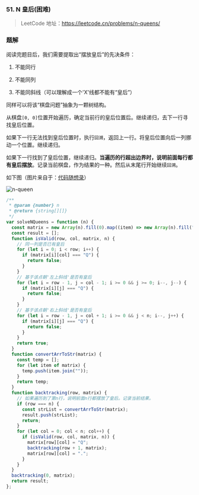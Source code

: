 ### 51. N 皇后(困难)

> LeetCode 地址：https://leetcode.cn/problems/n-queens/

### 题解

阅读完题目后，我们需要提取出“摆放皇后”的先决条件：

1. 不能同行

2. 不能同列

3. 不能同斜线（可以理解成一个'X'线都不能有“皇后”）

同样可以将该“棋盘问题”抽象为一颗树结构。

从棋盘`[0, 0]`位置开始遍历，确定当前行的皇后位置后。继续递归，去下一行寻找皇后位置。

如果下一行无法找到皇后位置时，执行`回溯`，返回上一行。将皇后位置向后一列挪动一个位置。继续递归。

如果下一行找到了皇后位置，继续递归。**当遍历的行超出边界时，说明前面每行都有皇后摆放**。记录当前棋盘，作为结果的一种。然后从末尾行开始继续`回溯`。

如下图（图片来自于：[代码随想录](https://programmercarl.com/0051.N%E7%9A%87%E5%90%8E.html#%E6%80%9D%E8%B7%AF)）

![n-queen](https://raw.githubusercontent.com/kerwin-ly/Blog/master/assets/imgs/algorithm/n-queen.png)

```js
/**
 * @param {number} n
 * @return {string[][]}
 */
var solveNQueens = function (n) {
  const matrix = new Array(n).fill(0).map((item) => new Array(n).fill("."));
  const result = [];
  function isValid(row, col, matrix, n) {
    // 同一列是否已有皇后
    for (let i = 0; i < row; i++) {
      if (matrix[i][col] === "Q") {
        return false;
      }
    }
    // 基于该点朝'左上斜线'是否有皇后
    for (let i = row - 1, j = col - 1; i >= 0 && j >= 0; i--, j--) {
      if (matrix[i][j] === "Q") {
        return false;
      }
    }
    // 基于该点朝'右上斜线'是否有皇后
    for (let i = row - 1, j = col + 1; i >= 0 && j < n; i--, j++) {
      if (matrix[i][j] === "Q") {
        return false;
      }
    }
    return true;
  }
  function convertArrToStr(matrix) {
    const temp = [];
    for (let item of matrix) {
      temp.push(item.join(""));
    }
    return temp;
  }
  function backtracking(row, matrix) {
    // 如果遍历到了第n行，说明前面n行都摆放了皇后。记录当前结果。
    if (row === n) {
      const strList = convertArrToStr(matrix);
      result.push(strList);
      return;
    }
    for (let col = 0; col < n; col++) {
      if (isValid(row, col, matrix, n)) {
        matrix[row][col] = "Q";
        backtracking(row + 1, matrix);
        matrix[row][col] = ".";
      }
    }
  }
  backtracking(0, matrix);
  return result;
};
```
